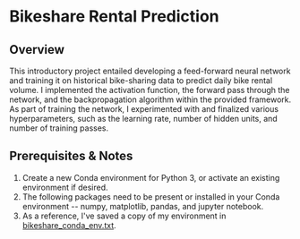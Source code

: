 # Bikeshare Rental Prediction #

## Overview ##

This introductory project entailed developing a feed-forward neural network and training it on historical bike-sharing data to predict daily bike rental volume. I implemented the activation function, the forward pass through the network, and the backpropagation algorithm within the provided framework. As part of training the network, I experimented with and finalized various hyperparameters, such as the learning rate, number of hidden units, and number of training passes.

## Prerequisites & Notes ##

1. Create a new Conda environment for Python 3, or activate an existing environment if desired.
2. The following packages need to be present or installed in your Conda environment -- numpy, matplotlib, pandas, and jupyter notebook.
3. As a reference, I've saved a copy of my environment in [bikeshare_conda_env.txt](bikeshare_conda_env.txt).
